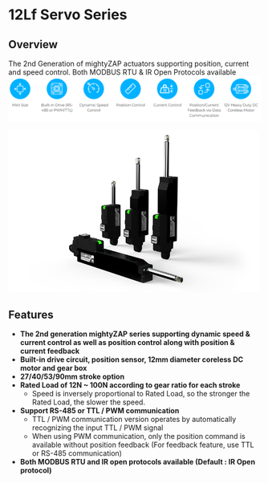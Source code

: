 # 12Lf Servo Series
## Overview
The 2nd Generation of mightyZAP actuators supporting position, current and speed control. Both MODBUS RTU & IR Open Protocols available
![12Lf overview](./12Lfindex.png)

<img src="./Position-Control-Lineup-Coreless-motor.png" style="width:500px;margin:auto" alt="샘플 이미지">

## Features
- **The 2nd generation mightyZAP series supporting dynamic speed & current control as well as position control along with position & current feedback**
- **Built-in drive circuit, position sensor, 12mm diameter coreless DC motor and gear box**
- **27/40/53/90mm stroke option**
- **Rated Load of 12N ~ 100N according to gear ratio for each stroke**
	- Speed is inversely proportional to Rated Load, so the stronger the Rated Load, the slower the speed.
- **Support RS-485 or TTL / PWM communication**
    * TTL / PWM communication version operates by automatically recognizing the input TTL / PWM signal
    * When using PWM communication, only the position command is available without position feedback (For feedback feature, use TTL or RS-485 communication)
- **Both MODBUS RTU and IR open protocols available (Default : IR Open protocol)**